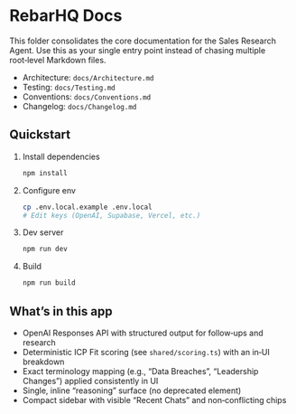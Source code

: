 # RebarHQ Docs

This folder consolidates the core documentation for the Sales Research Agent. Use this as your single entry point instead of chasing multiple root‑level Markdown files.

- Architecture: `docs/Architecture.md`
- Testing: `docs/Testing.md`
- Conventions: `docs/Conventions.md`
- Changelog: `docs/Changelog.md`

## Quickstart

1. Install dependencies
   ```bash
   npm install
   ```
2. Configure env
   ```bash
   cp .env.local.example .env.local
   # Edit keys (OpenAI, Supabase, Vercel, etc.)
   ```
3. Dev server
   ```bash
   npm run dev
   ```
4. Build
   ```bash
   npm run build
   ```

## What’s in this app

- OpenAI Responses API with structured output for follow‑ups and research
- Deterministic ICP Fit scoring (see `shared/scoring.ts`) with an in‑UI breakdown
- Exact terminology mapping (e.g., “Data Breaches”, “Leadership Changes”) applied consistently in UI
- Single, inline “reasoning” surface (no deprecated element)
- Compact sidebar with visible “Recent Chats” and non‑conflicting chips

